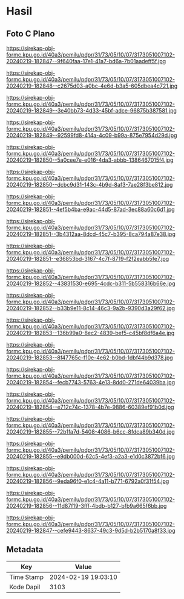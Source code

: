 # Hasil

## Foto C Plano

https://sirekap-obj-formc.kpu.go.id/40a3/pemilu/pdpr/31/73/05/10/07/3173051007102-20240219-182847--9f640faa-17e1-41a7-bd6a-7b01aadeff5f.jpg

https://sirekap-obj-formc.kpu.go.id/40a3/pemilu/pdpr/31/73/05/10/07/3173051007102-20240219-182848--c2675d03-a0bc-4e6d-b3a5-605dbea4c721.jpg

https://sirekap-obj-formc.kpu.go.id/40a3/pemilu/pdpr/31/73/05/10/07/3173051007102-20240219-182849--3e40bb73-4d33-45bf-adce-96875b387581.jpg

https://sirekap-obj-formc.kpu.go.id/40a3/pemilu/pdpr/31/73/05/10/07/3173051007102-20240219-182849--92599fd8-414a-4c09-b99a-875e7954d29d.jpg

https://sirekap-obj-formc.kpu.go.id/40a3/pemilu/pdpr/31/73/05/10/07/3173051007102-20240219-182850--5a0cee7e-e016-4da3-abbb-1386467015f4.jpg

https://sirekap-obj-formc.kpu.go.id/40a3/pemilu/pdpr/31/73/05/10/07/3173051007102-20240219-182850--dcbc9d31-143c-4b9d-8af3-7ae28f3be812.jpg

https://sirekap-obj-formc.kpu.go.id/40a3/pemilu/pdpr/31/73/05/10/07/3173051007102-20240219-182851--4ef5b4ba-e9ac-44d5-87ad-3ec88a60c6d1.jpg

https://sirekap-obj-formc.kpu.go.id/40a3/pemilu/pdpr/31/73/05/10/07/3173051007102-20240219-182851--3b4312aa-8dcd-45c7-b395-8ca794a87e38.jpg

https://sirekap-obj-formc.kpu.go.id/40a3/pemilu/pdpr/31/73/05/10/07/3173051007102-20240219-182851--e36853bd-3167-4c7f-8719-f2f2eabb5fe7.jpg

https://sirekap-obj-formc.kpu.go.id/40a3/pemilu/pdpr/31/73/05/10/07/3173051007102-20240219-182852--43831530-e695-4cdc-b311-5b558316b66e.jpg

https://sirekap-obj-formc.kpu.go.id/40a3/pemilu/pdpr/31/73/05/10/07/3173051007102-20240219-182852--b33b9e11-8c14-46c3-9a2b-9390d3a29f62.jpg

https://sirekap-obj-formc.kpu.go.id/40a3/pemilu/pdpr/31/73/05/10/07/3173051007102-20240219-182853--136b99a0-8ec2-4839-bef5-c45bf8df6a4e.jpg

https://sirekap-obj-formc.kpu.go.id/40a3/pemilu/pdpr/31/73/05/10/07/3173051007102-20240219-182853--8f47765c-f10e-4e62-b0bd-1dbf44b9d378.jpg

https://sirekap-obj-formc.kpu.go.id/40a3/pemilu/pdpr/31/73/05/10/07/3173051007102-20240219-182854--fecb7743-5763-4e13-8dd0-271de64039ba.jpg

https://sirekap-obj-formc.kpu.go.id/40a3/pemilu/pdpr/31/73/05/10/07/3173051007102-20240219-182854--e712c74c-1378-4b7e-9886-60389ef91b0d.jpg

https://sirekap-obj-formc.kpu.go.id/40a3/pemilu/pdpr/31/73/05/10/07/3173051007102-20240219-182855--72b1fa7d-5408-4086-b6cc-8fdca89b340d.jpg

https://sirekap-obj-formc.kpu.go.id/40a3/pemilu/pdpr/31/73/05/10/07/3173051007102-20240219-182855--e9db000d-62c5-4ef3-a2a3-e1d0c3872bf6.jpg

https://sirekap-obj-formc.kpu.go.id/40a3/pemilu/pdpr/31/73/05/10/07/3173051007102-20240219-182856--9eda96f0-e1c4-4a11-b771-6792a0f31f54.jpg

https://sirekap-obj-formc.kpu.go.id/40a3/pemilu/pdpr/31/73/05/10/07/3173051007102-20240219-182856--11d87f19-3fff-4bdb-b127-bfb9a665f6bb.jpg

https://sirekap-obj-formc.kpu.go.id/40a3/pemilu/pdpr/31/73/05/10/07/3173051007102-20240219-182847--cefe9443-8637-49c3-9d5d-b2b5170a8f33.jpg


## Metadata

| Key        | Value               |
| ---------- | ------------------- |
| Time Stamp | 2024-02-19 19:03:10 |
| Kode Dapil | 3103                |



